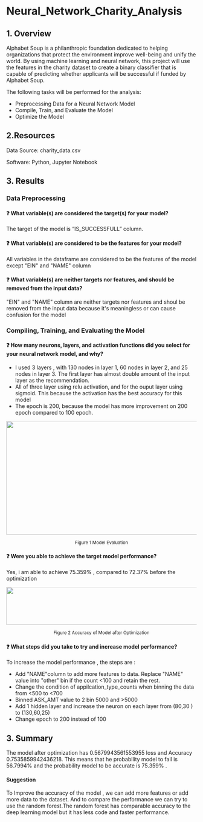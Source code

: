# Neural_Network_Charity_Analysis
## 1. Overview
Alphabet Soup is a philanthropic foundation dedicated to helping organizations that protect the environment improve well-being and unify the world. By using machine learning and neural network, this project will use the features in the charity dataset to create a binary classifier that is capable of predicting whether applicants will be successful if funded by Alphabet Soup.

The following tasks will be performed for the analysis:
* Preprocessing Data for a Neural Network Model
* Compile, Train, and Evaluate the Model
* Optimize the Model


## 2.Resources
Data Source: charity_data.csv

Software: Python, Jupyter Notebook

## 3. Results
### Data Preprocessing
#### :question: What variable(s) are considered the target(s) for your model?
The target of the model is “IS_SUCCESSFULL” column.

#### :question: What variable(s) are considered to be the features for your model?
All variables in the dataframe are considered to be the features of the model except "EIN" and "NAME" column

#### :question: What variable(s) are neither targets nor features, and should be removed from the input data? 
"EIN" and "NAME" column are neither targets nor features and shoul be removed from the input data because it's meaningless or can cause confusion for the model 

### Compiling, Training, and Evaluating the Model
#### :question: How many neurons, layers, and activation functions did you select for your neural network model, and why?
* I used 3 layers , with 130 nodes in layer 1, 60 nodes in layer 2, and 25 nodes in layer 3. The first layer has almost double amount of the input layer as the recommendation. 
* All of three layer using relu activation, and for the ouput layer using sigmoid. This because the activation has the best accuracy for this model
* The epoch is 200, because the model has more improvement on 200 epoch compared to 100 epoch.
<p align="center">
    <img src="https://user-images.githubusercontent.com/88597187/148017066-eba6602e-b512-4692-99a8-e2f5008ced23.png"  width="600" height="300"/>
        
</p>

<p align="center">
  <sub>Figure 1 Model Evaluation </sub>
</p>

#### :question: Were you able to achieve the target model performance?
Yes, i am able to achieve 75.359% , compared to 72.37% before the optimization
<p align="center">
    <img src="https://user-images.githubusercontent.com/88597187/148018364-039a3327-3d40-43ca-b17f-eb517f2ac63d.png"  width="600" height="100"/>
        
</p>

<p align="center">
  <sub>Figure 2 Accuracy of Model after Optimization</sub>
</p>

#### :question: What steps did you take to try and increase model performance? 

To increase the model performance , the steps are :

* Add "NAME"column to add more features to data. Replace "NAME" value  into "other" bin if the count <100 and retain the rest. 
* Change the condition of appilcation_type_counts when binning the data from <500 to <700
* Binned ASK_AMT value to 2 bin 5000 and >5000
* Add 1 hidden layer and increase the neuron on each layer from (80,30 ) to (130,60,25)
* Change epoch to 200 instead of 100

## 3. Summary
The model  after optimization has 0.5679943561553955 loss and Accuracy  0.7535859942436218. This means that he probability model to fail is 56.7994% and  the probability model to be accurate is 75.359% .

#### Suggestion 
 To Improve the accuracy of the model , we can add more features or add more data to the dataset. And to compare the performance we can try to use the random forest.The random forest has comparable accuracy to the deep learning model but it has less code and faster performance. 

